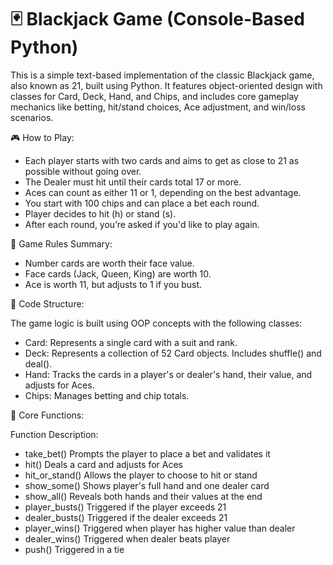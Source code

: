 # 🃏 Blackjack Game (Console-Based Python)
This is a simple text-based implementation of the classic Blackjack game, also known as 21, built using Python. It features object-oriented design with classes for Card, Deck, Hand, and Chips, and includes core gameplay mechanics like betting, hit/stand choices, Ace adjustment, and win/loss scenarios.

🎮 How to Play:

  * Each player starts with two cards and aims to get as close to 21 as possible without going over.
  * The Dealer must hit until their cards total 17 or more.
  * Aces can count as either 11 or 1, depending on the best advantage.
  * You start with 100 chips and can place a bet each round.
  * Player decides to hit (h) or stand (s).
  * After each round, you’re asked if you'd like to play again.



🧠 Game Rules Summary:

 * Number cards are worth their face value.
 * Face cards (Jack, Queen, King) are worth 10.
 * Ace is worth 11, but adjusts to 1 if you bust.



🧱 Code Structure:

The game logic is built using OOP concepts with the following classes:

 * Card: Represents a single card with a suit and rank.
 * Deck: Represents a collection of 52 Card objects. Includes shuffle() and deal().
 * Hand: Tracks the cards in a player's or dealer's hand, their value, and adjusts for Aces.
 * Chips: Manages betting and chip totals.



🧩 Core Functions:

Function	Description:

 * take_bet()	Prompts the player to place a bet and validates it
 * hit()	Deals a card and adjusts for Aces
 * hit_or_stand()	Allows the player to choose to hit or stand
 * show_some()	Shows player's full hand and one dealer card
 * show_all()	Reveals both hands and their values at the end
 * player_busts()	Triggered if the player exceeds 21
 * dealer_busts()	Triggered if the dealer exceeds 21
 * player_wins()	Triggered when player has higher value than dealer
 * dealer_wins()	Triggered when dealer beats player
 * push()	Triggered in a tie
